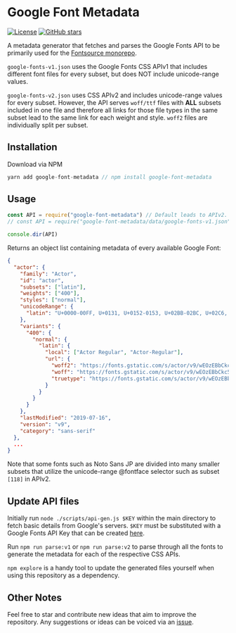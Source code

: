 # Google Font Metadata

[![License](https://badgen.net/badge/license/MIT/green)](https://github.com/DecliningLotus/fontsource/blob/master/LICENSE) [![GitHub stars](https://img.shields.io/github/stars/DecliningLotus/google-font-metadata.svg?style=social&label=Star)](https://github.com/DecliningLotus/google-font-metadata/stargazers)

A metadata generator that fetches and parses the Google Fonts API to be primarily used for the [Fontsource monorepo](https://github.com/DecliningLotus/fontsource).

`google-fonts-v1.json` uses the Google Fonts CSS APIv1 that includes different font files for every subset, but does NOT include unicode-range values.

`google-fonts-v2.json` uses CSS APIv2 and includes unicode-range values for every subset. However, the API serves `woff/ttf` files with **ALL** subsets included in one file and therefore all links for those file types in the same subset lead to the same link for each weight and style. `woff2` files are individually split per subset.

## Installation

Download via NPM

```js
yarn add google-font-metadata // npm install google-font-metadata
```

## Usage

```js
const API = require("google-font-metadata") // Default leads to APIv2.
// const API = require("google-font-metadata/data/google-fonts-v1.json")

console.dir(API)
```

Returns an object list containing metadata of every available Google Font:

```json
{
  "actor": {
    "family": "Actor",
    "id": "actor",
    "subsets": ["latin"],
    "weights": ["400"],
    "styles": ["normal"],
    "unicodeRange": {
      "latin": "U+0000-00FF, U+0131, U+0152-0153, U+02BB-02BC, U+02C6, U+02DA, U+02DC, U+2000-206F, U+2074, U+20AC, U+2122, U+2191, U+2193, U+2212, U+2215, U+FEFF, U+FFFD"
    },
    "variants": {
      "400": {
        "normal": {
          "latin": {
            "local": ["Actor Regular", "Actor-Regular"],
            "url": {
              "woff2": "https://fonts.gstatic.com/s/actor/v9/wEOzEBbCkc5cO0ejVSk.woff2",
              "woff": "https://fonts.gstatic.com/s/actor/v9/wEOzEBbCkc5cO3en.woff",
              "truetype": "https://fonts.gstatic.com/s/actor/v9/wEOzEBbCkc5cO3ek.ttf"
            }
          }
        }
      }
    },
    "lastModified": "2019-07-16",
    "version": "v9",
    "category": "sans-serif"
  },
  ...
}
```

Note that some fonts such as Noto Sans JP are divided into many smaller subsets that utilize the unicode-range @fontface selector such as subset `[118]` in APIv2.

## Update API files

Initially run `node ./scripts/api-gen.js $KEY` within the main directory to fetch basic details from Google's servers. `$KEY` must be substituted with a Google Fonts API Key that can be created [here](https://console.developers.google.com/apis/credentials).

Run `npm run parse:v1` or `npm run parse:v2` to parse through all the fonts to generate the metadata for each of the respective CSS APIs.

`npm explore` is a handy tool to update the generated files yourself when using this repository as a dependency.

## Other Notes

Feel free to star and contribute new ideas that aim to improve the repository. Any suggestions or ideas can be voiced via an [issue](https://github.com/DecliningLotus/google-font-metadata/issues).
